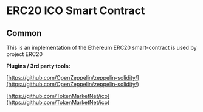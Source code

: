 # ERC20 ICO Smart Contract

## Common

This is an implementation of the Ethereum ERC20 smart-contract is used by project ERC20

<b>Plugins / 3rd party tools:</b>

[https://github.com/OpenZeppelin/zeppelin-solidity/](https://github.com/OpenZeppelin/zeppelin-solidity/)

[https://github.com/TokenMarketNet/ico](https://github.com/TokenMarketNet/ico)